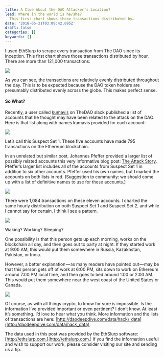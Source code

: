 ```yaml
---
title: A Clue About the DAO Attacker’s Location?
lead: Where in the world is he/she?
  This first chart shows those transactions distributed by…
date: '2016-06-21T03:09:42.095Z'
draft: false
categories: []
keywords: []
---
```


I used EthSlurp to scrape every transaction from The DAO since its inception. This first chart shows those transactions distributed by hour. There are more than 121,000 transactions:

![](/blog/img/005-A-Clue-About-the-DAO-Attackers-Location-001.png)

As you can see, the transactions are relatively evenly distributed throughout the day. This is to be expected because the DAO token holders are presumably distributed evenly across the globe. This makes perfect sense.

#### So What?

Recently, a user called [kumavis](https://twitter.com/kumavis_) on TheDAO slack published a list of accounts that he thought may have been related to the attack on the DAO. Here is that list along with names kumavis provided for each account:

![](/blog/img/005-A-Clue-About-the-DAO-Attackers-Location-002.png)

Let’s call this Suspect Set 1. These five accounts have made 795 transactions on the Ethereum blockchain.

In an unrelated but similar post, Johannes Pfeffer provided a larger list of possibly related accounts this very informative blog post: [The Attack Story](https://medium.com/@oaeee/the-attack-story-38f4789b3c3b#.opyn6cvn9). Pfeffer’s larger list includes all of the accounts from Suspect Set 1 in addition to six other accounts. Pfeffer used his own names, but I marked the accounts on both lists in red. (Suggestion to community: we should come up with a list of definitive names to use for these accounts.)

![](/blog/img/005-A-Clue-About-the-DAO-Attackers-Location-003.png)

There were 1,084 transactions on these eleven accounts. I charted the same hourly distribution on both Suspect Set 1 and Suspect Set 2, and while I cannot say for certain, I think I see a pattern.

![](/blog/img/005-A-Clue-About-the-DAO-Attackers-Location-004.png)

Waking? Working? Sleeping?

One possibility is that this person gets up each morning, works on the blockchain all day, and then goes out to party at night. If they started work at 9:00 AM, this would put them somewhere in Russia, Kazakhstan, Pakistan, or India.

However, a better explanation — as many readers have pointed out — may be that this person gets off of work at 6:00 PM, sits down to work on Ethereum around 7:00 PM local time, and then goes to bed around 1:00 or 2:00 AM. This would put them somewhere near the west coast of the United States or Canada.

![](/blog/img/005-A-Clue-About-the-DAO-Attackers-Location-005.png)

Of course, as with all things crypto, to know for sure is impossible. Is the information I’ve provided important or even pertinent? I don’t know. At least it’s something. I’d love to hear what you think. More information and the lists of transactions are here: [http://daodeepdive.com/data/hack\_data](http://daodeepdive.com/data/hack_data).

The data used in this post was provided by the EthSlurp software: [http://ethslurp.com.](http://ethslurp.com.) If you find the information useful and wish to support our work, please consider visiting our site and sending us a tip.
